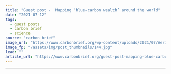 ```yaml
---
title: "Guest post -  Mapping ‘blue-carbon wealth’ around the world"
date: "2021-07-12"
tags: 
  - guest posts
  - carbon brief
  - science
source: "carbon brief"
image_url: "https://www.carbonbrief.org/wp-content/uploads/2021/07/Aerial-of-mangroves-at-King-Sound-Australia_F4XF6W-583x372.jpg"
image_fp: "/assets/img/post_thumbnails/144.jpg"
lead: ""
article_url: "https://www.carbonbrief.org/guest-post-mapping-blue-carbon-wealth-around-the-world"
---
```


---
